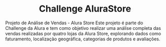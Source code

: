 <h1 align="center"> Challenge AluraStore</h1>

Projeto de Análise de Vendas - Alura Store
Este projeto é parte do Challenge da Alura e tem como objetivo realizar uma análise completa das vendas realizadas por quatro lojas da Alura Store, explorando dados como faturamento, localização geográfica, categorias de produtos e avaliações.
